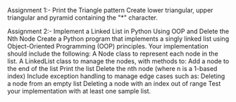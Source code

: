 Assignment 1:-  Print the Triangle pattern
Create lower triangular, upper triangular and pyramid containing the "*" character.




Assignment 2:-  Implement a Linked List in Python Using OOP and Delete the Nth Node
Create a Python program that implements a singly linked list using Object-Oriented Programming (OOP) principles. Your implementation should include the following: A Node class to represent each node in the list. 
A LinkedList class to manage the nodes, with methods to: Add a node to the end of the list Print the list Delete the nth node (where n is a 1-based index) Include exception handling to manage edge cases such as:
Deleting a node from an empty list Deleting a node with an index out of range Test your implementation with at least one sample list.
